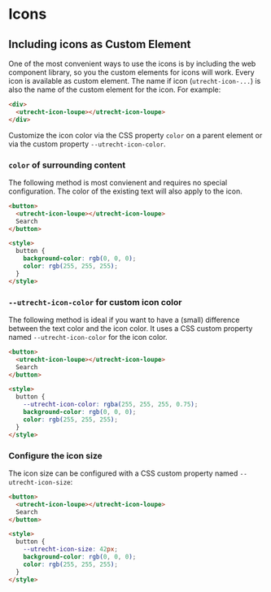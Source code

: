 <!-- @license CC0-1.0 -->

# Icons

## Including icons as Custom Element

One of the most convenient ways to use the icons is by including the web component library, so you the custom elements for icons will work. Every icon is available as custom element. The name if icon (`utrecht-icon-...`) is also the name of the custom element for the icon. For example:

```html
<div>
  <utrecht-icon-loupe></utrecht-icon-loupe>
</div>
```

Customize the icon color via the CSS property `color` on a parent element or via the custom property `--utrecht-icon-color`.

### `color` of surrounding content

The following method is most convienent and requires no special configuration. The color of the existing text will also apply to the icon.

```html
<button>
  <utrecht-icon-loupe></utrecht-icon-loupe>
  Search
</button>

<style>
  button {
    background-color: rgb(0, 0, 0);
    color: rgb(255, 255, 255);
  }
</style>
```

### `--utrecht-icon-color` for custom icon color

The following method is ideal if you want to have a (small) difference between the text color and the icon color. It uses a CSS custom property named `--utrecht-icon-color` for the icon color.

```html
<button>
  <utrecht-icon-loupe></utrecht-icon-loupe>
  Search
</button>

<style>
  button {
    --utrecht-icon-color: rgba(255, 255, 255, 0.75);
    background-color: rgb(0, 0, 0);
    color: rgb(255, 255, 255);
  }
</style>
```

### Configure the icon size

The icon size can be configured with a CSS custom property named `--utrecht-icon-size`:

```html
<button>
  <utrecht-icon-loupe></utrecht-icon-loupe>
  Search
</button>

<style>
  button {
    --utrecht-icon-size: 42px;
    background-color: rgb(0, 0, 0);
    color: rgb(255, 255, 255);
  }
</style>
```
